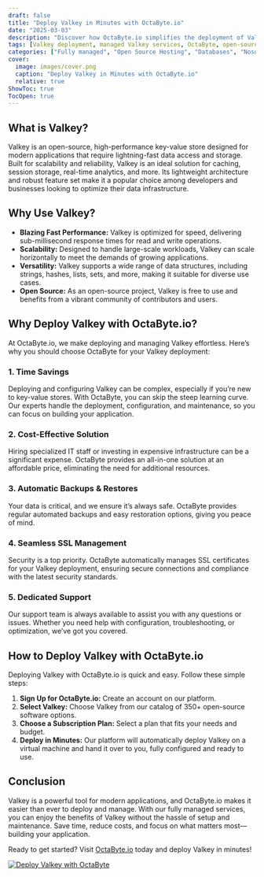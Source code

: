 ```yaml
---
draft: false
title: "Deploy Valkey in Minutes with OctaByte.io"
date: "2025-03-03"
description: "Discover how OctaByte.io simplifies the deployment of Valkey, a high-performance, open-source key-value store. Learn why Valkey is a game-changer for modern applications and how OctaByte's fully managed services make it effortless to get started."
tags: [Valkey deployment, managed Valkey services, OctaByte, open-source key-value store, high-performance database, managed database services, Valkey benefits, deploy Valkey in minutes]
categories: ["Fully managed", "Open Source Hosting", "Databases", "Nosql", "Specialized Databases", "Valkey"]
cover:
  image: images/cover.png
  caption: "Deploy Valkey in Minutes with OctaByte.io"
  relative: true
ShowToc: true
TocOpen: true
---
```



## What is Valkey?

Valkey is an open-source, high-performance key-value store designed for modern applications that require lightning-fast data access and storage. Built for scalability and reliability, Valkey is an ideal solution for caching, session storage, real-time analytics, and more. Its lightweight architecture and robust feature set make it a popular choice among developers and businesses looking to optimize their data infrastructure.

## Why Use Valkey?

- **Blazing Fast Performance:** Valkey is optimized for speed, delivering sub-millisecond response times for read and write operations.
- **Scalability:** Designed to handle large-scale workloads, Valkey can scale horizontally to meet the demands of growing applications.
- **Versatility:** Valkey supports a wide range of data structures, including strings, hashes, lists, sets, and more, making it suitable for diverse use cases.
- **Open Source:** As an open-source project, Valkey is free to use and benefits from a vibrant community of contributors and users.

## Why Deploy Valkey with OctaByte.io?

At OctaByte.io, we make deploying and managing Valkey effortless. Here’s why you should choose OctaByte for your Valkey deployment:

### 1. **Time Savings**
Deploying and configuring Valkey can be complex, especially if you’re new to key-value stores. With OctaByte, you can skip the steep learning curve. Our experts handle the deployment, configuration, and maintenance, so you can focus on building your application.

### 2. **Cost-Effective Solution**
Hiring specialized IT staff or investing in expensive infrastructure can be a significant expense. OctaByte provides an all-in-one solution at an affordable price, eliminating the need for additional resources.

### 3. **Automatic Backups & Restores**
Your data is critical, and we ensure it’s always safe. OctaByte provides regular automated backups and easy restoration options, giving you peace of mind.

### 4. **Seamless SSL Management**
Security is a top priority. OctaByte automatically manages SSL certificates for your Valkey deployment, ensuring secure connections and compliance with the latest security standards.

### 5. **Dedicated Support**
Our support team is always available to assist you with any questions or issues. Whether you need help with configuration, troubleshooting, or optimization, we’ve got you covered.

## How to Deploy Valkey with OctaByte.io

Deploying Valkey with OctaByte.io is quick and easy. Follow these simple steps:

1. **Sign Up for OctaByte.io:** Create an account on our platform.
2. **Select Valkey:** Choose Valkey from our catalog of 350+ open-source software options.
3. **Choose a Subscription Plan:** Select a plan that fits your needs and budget.
4. **Deploy in Minutes:** Our platform will automatically deploy Valkey on a virtual machine and hand it over to you, fully configured and ready to use.

## Conclusion

Valkey is a powerful tool for modern applications, and OctaByte.io makes it easier than ever to deploy and manage. With our fully managed services, you can enjoy the benefits of Valkey without the hassle of setup and maintenance. Save time, reduce costs, and focus on what matters most—building your application.

Ready to get started? Visit [OctaByte.io](https://octabyte.io) today and deploy Valkey in minutes!

[![Deploy Valkey with OctaByte](/images/deploy-on-octabyte.png)](https://octabyte.io/fully-managed-open-source-services/databases/nosql/valkey)